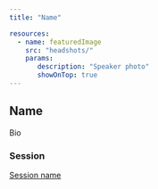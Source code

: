 ```yaml
---
title: "Name"

resources:
  - name: featuredImage
    src: "headshots/"
    params:
       description: "Speaker photo"
       showOnTop: true
---
```


## Name

Bio

### Session

[Session name](../sessions/)

